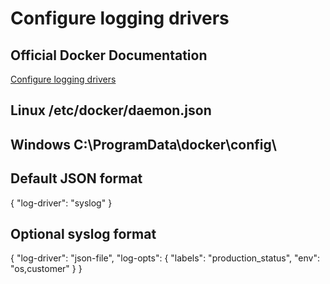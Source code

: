 # Configure logging drivers

## Official Docker Documentation
[Configure logging drivers](https://docs.docker.com/engine/admin/logging/overview/)  

## Linux /etc/docker/daemon.json
## Windows C:\ProgramData\docker\config\

## Default JSON format
{
  "log-driver": "syslog"
}

## Optional syslog format
{
  "log-driver": "json-file",
  "log-opts": {
    "labels": "production_status",
    "env": "os,customer"
  }
}
